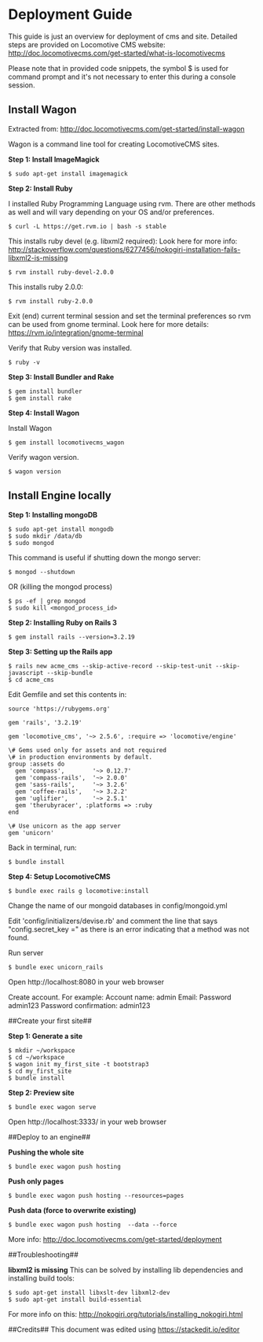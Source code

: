 # Deployment Guide #
This guide is just an overview for deployment of cms and site. Detailed steps are provided on Locomotive CMS website: http://doc.locomotivecms.com/get-started/what-is-locomotivecms

Please note that in provided code snippets, the symbol $ is used for command prompt and it's not necessary to enter this during a console session.


## Install Wagon ##

Extracted from: http://doc.locomotivecms.com/get-started/install-wagon

Wagon is a command line tool for creating LocomotiveCMS sites.

**Step 1: Install ImageMagick**

    $ sudo apt-get install imagemagick

**Step 2: Install Ruby**

I installed Ruby Programming Language using rvm. There are other methods as well and will vary depending on your OS and/or preferences.

    $ curl -L https://get.rvm.io | bash -s stable

This installs ruby devel (e.g. libxml2 required):
Look here for more info: http://stackoverflow.com/questions/6277456/nokogiri-installation-fails-libxml2-is-missing

    $ rvm install ruby-devel-2.0.0

This installs ruby 2.0.0:

    $ rvm install ruby-2.0.0


Exit (end) current terminal session and set the terminal preferences so rvm can be used from gnome terminal. Look here for more details: https://rvm.io/integration/gnome-terminal

Verify that Ruby version was installed.

    $ ruby -v

**Step 3: Install Bundler and Rake**

    $ gem install bundler
    $ gem install rake

**Step 4: Install Wagon**

Install Wagon

    $ gem install locomotivecms_wagon

Verify wagon version.

    $ wagon version


## Install Engine locally ##

**Step 1: Installing mongoDB**

    $ sudo apt-get install mongodb
    $ sudo mkdir /data/db
    $ sudo mongod

This command is useful if shutting down the mongo server:

    $ mongod --shutdown

OR (killing the mongod process)

    $ ps -ef | grep mongod
    $ sudo kill <mongod_process_id>

**Step 2: Installing Ruby on Rails 3**

    $ gem install rails --version=3.2.19

**Step 3: Setting up the Rails app**

    $ rails new acme_cms --skip-active-record --skip-test-unit --skip-javascript --skip-bundle
    $ cd acme_cms

Edit Gemfile and set this contents in:

    source 'https://rubygems.org'
    
    gem 'rails', '3.2.19'
    
    gem 'locomotive_cms', '~> 2.5.6', :require => 'locomotive/engine'
    
    \# Gems used only for assets and not required
    \# in production environments by default.
    group :assets do
      gem 'compass',        '~> 0.12.7'
      gem 'compass-rails',  '~> 2.0.0'
      gem 'sass-rails',     '~> 3.2.6'
      gem 'coffee-rails',   '~> 3.2.2'
      gem 'uglifier',       '~> 2.5.1'
      gem 'therubyracer', :platforms => :ruby
    end
    
    \# Use unicorn as the app server
    gem 'unicorn'

Back in terminal, run:

    $ bundle install

**Step 4: Setup LocomotiveCMS**

    $ bundle exec rails g locomotive:install

Change the name of our mongoid databases in config/mongoid.yml

Edit 'config/initializers/devise.rb' and comment the line that says "config.secret_key =" as there is an error indicating that a method was not found.

Run server

    $ bundle exec unicorn_rails

Open http://localhost:8080 in your web browser

Create account. For example:
Account name: admin
Email: <your email here>
Password admin123
Password confirmation: admin123


##Create your first site##

**Step 1: Generate a site**

    $ mkdir ~/workspace
    $ cd ~/workspace
    $ wagon init my_first_site -t bootstrap3
    $ cd my_first_site
    $ bundle install

**Step 2: Preview site**

    $ bundle exec wagon serve

Open http://localhost:3333/ in your web browser


##Deploy to an engine##

**Pushing the whole site**

    $ bundle exec wagon push hosting

**Push only pages**

    $ bundle exec wagon push hosting --resources=pages

**Push data (force to overwrite existing)**

    $ bundle exec wagon push hosting  --data --force

More info:
http://doc.locomotivecms.com/get-started/deployment


##Troubleshooting##

**libxml2 is missing**
This can be solved by installing lib dependencies and installing build tools:

    $ sudo apt-get install libxslt-dev libxml2-dev
    $ sudo apt-get install build-essential

For more info on this: http://nokogiri.org/tutorials/installing_nokogiri.html


##Credits##
This document was edited using https://stackedit.io/editor

